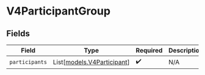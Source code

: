 # V4ParticipantGroup


## Fields

| Field                                                    | Type                                                     | Required                                                 | Description                                              |
| -------------------------------------------------------- | -------------------------------------------------------- | -------------------------------------------------------- | -------------------------------------------------------- |
| `participants`                                           | List[[models.V4Participant](../models/v4participant.md)] | :heavy_check_mark:                                       | N/A                                                      |